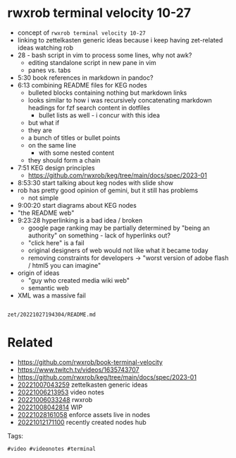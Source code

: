 # rwxrob terminal velocity 10-27

- concept of `rwxrob terminal velocity 10-27`
- linking to zettelkasten generic ideas because i keep having zet-related ideas watching rob
- 28 - bash script in vim to process some lines, why not awk?
  - editing standalone script in new pane in vim
  - panes vs. tabs
- 5:30 book references in markdown in pandoc?
- 6:13 combining README files for KEG nodes
  - bulleted blocks containing nothing but markdown links
  - looks similar to how i was recursively concatenating markdown headings for fzf search content in dotfiles
    - bullet lists as well - i concur with this idea
  - but what if
  - they are
  - a bunch of titles or bullet points
  - on the same line
    - with some nested content
  - they should form a chain
- 7:51 KEG design principles
  - https://github.com/rwxrob/keg/tree/main/docs/spec/2023-01
- 8:53:30 start talking about keg nodes with slide show
- rob has pretty good opinion of gemini, but it still has problems
  - not simple
- 9:00:20 start diagrams about KEG nodes
- "the README web"
- 9:23:28 hyperlinking is a bad idea / broken
  - google page ranking may be partially determined by "being an authority" on something - lack of hyperlinks out?
  - "click here" is a fail
  - original designers of web would not like what it became today
  - removing constraints for developers -> "worst version of adobe flash / html5 you can imagine"
- origin of ideas
  - "guy who created media wiki web"
  - semantic web
- XML was a massive fail

```
```

` zet/20221027194304/README.md `

# Related

- https://github.com/rwxrob/book-terminal-velocity
- https://www.twitch.tv/videos/1635743707
- https://github.com/rwxrob/keg/tree/main/docs/spec/2023-01
- [20221007043259](/zet/20221007043259/README.md) zettelkasten generic ideas
- [20221006213953](/zet/20221006213953/README.md) video notes
- [20221006033248](/zet/20221006033248/README.md) rwxrob
- [20221008042814](/zet/20221008042814/README.md) WIP
- [20221028161058](/zet/20221028161058/README.md) enforce assets live in nodes
- [20221012171100](/zet/20221012171100/README.md) recently created nodes hub

Tags:

    #video #videonotes #terminal
